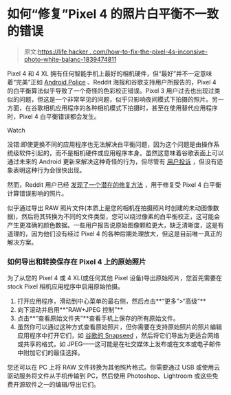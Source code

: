 # 如何“修复”Pixel 4 的照片白平衡不一致的错误

> 原文:[https://life hacker . com/how-to-fix-the-pixel-4s-inconsive-photo-white-balanc-1839474811](https://lifehacker.com/how-to-fix-the-pixel-4s-inconsistent-photo-white-balanc-1839474811)

Pixel 4 和 4 XL 拥有任何智能手机上最好的相机硬件，但“最好”并不一定意味着“完美”正如 [Android Police](https://www.androidpolice.com/2019/10/28/pixel-4-white-balance-bad-images/) 、Reddit 海报和谷歌支持用户所报告的，Pixel 4 的白平衡算法似乎导致了一个奇怪的色彩校正错误。Pixel 3 用户过去也出现过类似的问题，但这是一个非常罕见的问题，似乎只影响夜间模式下拍摄的照片。另一方面，在谷歌相机应用程序的各种相机模式下拍摄时，甚至在使用替代应用程序时，Pixel 4 白平衡错误都会发生。

Watch

没错:即使更换不同的应用程序也无法解决白平衡问题，因为这个问题是由操作系统级软件引起的，而不是相机硬件或应用程序本身。虽然这意味着谷歌表面上可以通过未来的 Android 更新来解决这种奇怪的行为，但尽管有 [用户投诉](https://support.google.com/pixelphone/thread/16921343?hl=en) ，但没有迹象表明这种行为会很快出现。

然而，Reddit 用户已经 [发现了一个潜在的修复方法](https://www.reddit.com/r/GooglePixel/comments/dmpv8i/anyone_with_color_hue_lights_and_a_pixel_4_xl/) ，用于修复受 Pixel 4 白平衡计算错误影响的照片。

似乎通过导出 RAW 照片文件(本质上是您的相机在拍摄照片时创建的未动图像数据)，然后将其转换为不同的文件类型，您可以绕过像素的白平衡校正，这可能会产生更准确的颜色数据。一些用户报告说原始图像颗粒更大，缺乏清晰度，这是有道理的，因为他们没有经过 Pixel 4 的各种后期处理放大，但这是目前唯一真正的解决方案。

### 如何导出和转换保存在 Pixel 4 上的原始照片

为了从您的 Pixel 4 或 4 XL(或任何其他 Pixel 设备)导出原始照片，您首先需要在 stock Pixel 相机应用程序中启用原始拍摄。

1.  打开应用程序，滑动到中心菜单的最右侧，然后点击**“更多”>“高级”**
2.  向下滚动并启用**“RAW+JPEG 控制”**
3.  点击**“查看原始文件夹”**查看手机上保存的所有原始文件。
4.  虽然你可以通过这种方式查看原始照片，但你需要在支持原始照片的照片编辑应用程序中打开它们，如 [谷歌的 Snapseed](https://play.google.com/store/apps/details?id=com.niksoftware.snapseed&hl=en_US) ，然后将它们导出为更适合网络或共享的格式，如 JPEG——这可能是在社交媒体上发布或在文本或电子邮件中附加它们的最佳选择。

您还可以在 PC 上将 RAW 文件转换为其他照片格式。你需要通过 USB 或使用云驱动服务将文件从手机传输到 PC，然后使用 Photoshop、Lightroom 或这些免费开源软件之一的编辑/导出它们。